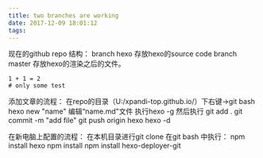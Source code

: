 ```yaml
---
title: two branches are working
date: 2017-12-09 18:01:12
tags:
---
```

现在的github repo 结构：
branch hexo  存放hexo的source code
branch master 存放hexo的渲染之后的文件。
```
1 + 1 = 2
# only some test
```

添加文章的流程：
在repo的目录（U:/xpandi-top.github.io/）下右键->git bash
hexo new "name"
编辑“name.md"文件
执行hexo -g
然后执行
git add .
git commit -m "add file"
git push origin hexo
hexo -d

在新电脑上配置的流程：
在本机目录进行git clone
在git bash 中执行：
npm install hexo
npm install
npm install hexo-deployer-git

